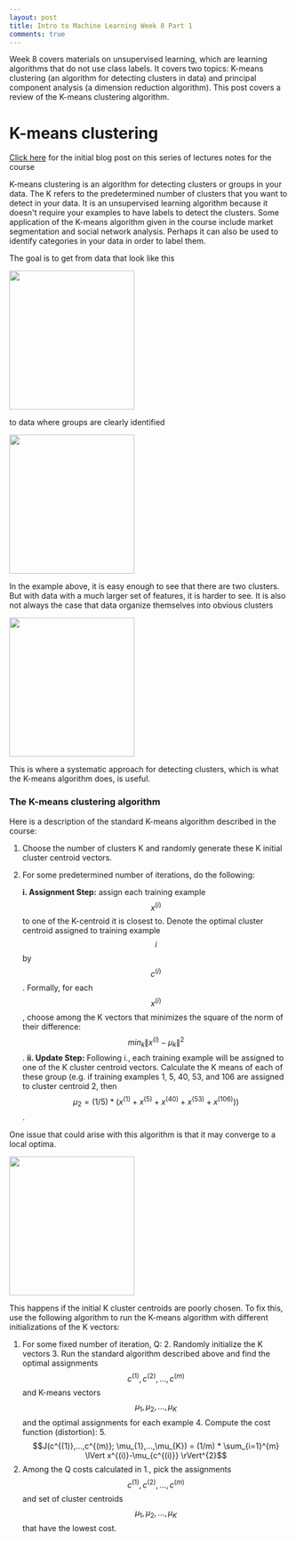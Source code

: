```yaml
---
layout: post
title: Intro to Machine Learning Week 8 Part 1
comments: true
---
```


Week 8 covers materials on unsupervised learning, which are learning algorithms that do not use class labels. It covers two topics: K-means clustering (an algorithm for detecting clusters in data) and principal component analysis (a dimension reduction algorithm). This post covers a review of the K-means clustering algorithm.

<!--excerpt-->

# K-means clustering

[Click here]({{site.url}}/2017/07/12/Intro-to-Machine-Learning-by-Andrew-Ng.html) for the initial blog post on this series of lectures notes for the course

K-means clustering is an algorithm for detecting clusters or groups in your data. The K refers to the predetermined number of clusters that you want to detect in your data. It is an unsupervised learning algorithm because it doesn't require your examples to have labels to detect the clusters. Some application of the K-means algorithm given in the course include market segmentation and social network analysis. Perhaps it can also be used to identify categories in your data in order to label them.

The goal is to get from data that look like this

<a href="{{site.url}}/img/wk8_1.png">
<img src="{{site.url}}/img/wk8_1.png" width="225" height="250"/>
</a>

to data where groups are clearly identified

<a href="{{site.url}}/img/wk8_2.png">
<img src="{{site.url}}/img/wk8_2.png" width="225" height="250"/>
</a>


In the example above, it is easy enough to see that there are two clusters. But with data with a much larger set of features, it is harder to see. It is also not always the case that data organize themselves into obvious clusters

<a href="{{site.url}}/img/wk8_3.png">
<img src="{{site.url}}/img/wk8_3.png" width="225" height="250"/>
</a>


This is where a systematic approach for detecting clusters, which is what the K-means algorithm does, is useful.

### The K-means clustering algorithm

Here is a description of the standard K-means algorithm described in the course:

1. Choose the number of clusters K and randomly generate these K initial cluster centroid vectors.
2. For some predetermined number of iterations, do the following:

    **i. Assignment Step:** assign each training example $$x^{(i)}$$ to one of the K-centroid it is closest to. Denote the optimal cluster centroid assigned to training example $$i$$ by $$c^{(i)}$$ . Formally, for each $$x^{(i)}$$, choose among the K vectors that minimizes the square of the norm of their difference: $$min_{k} \lVert x^{(i)}-\mu_{k} \rVert^{2}$$.
    **ii. Update Step:** Following i., each training example will be assigned to one of the K cluster centroid vectors. Calculate the K means of each of these group (e.g. if training examples 1, 5, 40, 53, and 106 are assigned to cluster centroid 2, then $$\mu_{2} = (1 / 5) * (x^{(1)}+x^{(5)}+x^{(40)}+x^{(53)}+x^{(106)}))$$.

One issue that could arise with this algorithm is that it may converge to a local optima.

<a href="{{site.url}}/img/wk8_4.png">
<img src="{{site.url}}/img/wk8_4.png" width="225" height="250"/>
</a>

This happens if the initial K cluster centroids are poorly chosen. To fix this, use the following algorithm to run the K-means algorithm with different initializations of the K vectors:

1. For some fixed number of iteration, Q:
    2. Randomly initialize the K vectors
    3. Run the standard algorithm described above and find the optimal assignments $$c^{(1)}, c^{(2)},...,c^{(m)}$$ and K-means vectors $$\mu_{1}, \mu_{2},...,\mu_{K}$$ and the optimal assignments for each example
    4. Compute the cost function (distortion):
        5. $$J(c^{(1)},...,c^{(m)}; \mu_{1},...,\mu_{K}) = (1/m) * \sum_{i=1}^{m} \lVert x^{(i)}-\mu_{c^{(i)}} \rVert^{2}$$
2. Among the Q costs calculated in 1., pick the assignments $$c^{(1)}, c^{(2)},...,c^{(m)}$$ and set of cluster centroids $$\mu_{1}, \mu_{2},...,\mu_{K}$$ that have the lowest cost.